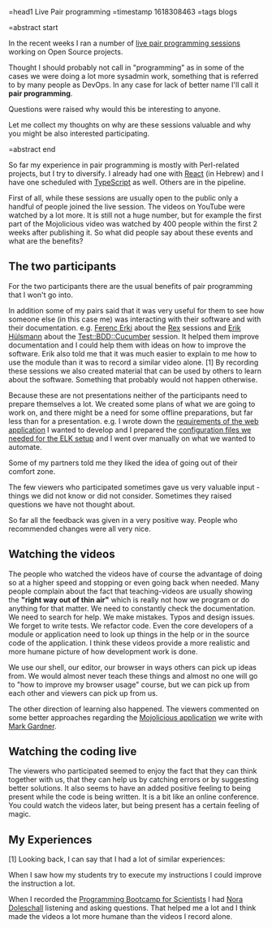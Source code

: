 =head1 Live Pair programming
=timestamp 1618308463
=tags blogs

=abstract start

In the recent weeks I ran a number of <a href="https://code-maven.com/live">live pair programming sessions</a> working on Open Source projects.

Thought I should probably not call in "programming" as in some of the cases we were doing a lot more sysadmin work, something that is referred to
by many people as DevOps. In any case for lack of better name I'll call it <b>pair programming</b>.

Questions were raised why would this be interesting to anyone.

Let me collect my thoughts on why are these sessions valuable and why you might be also interested participating.

=abstract end

So far my experience in pair programming is mostly with Perl-related projects, but I try to diversify.
I already had one with <a href="https://he.code-maven.com/front-end-testing-of-react">React</a> (in Hebrew) and I have one scheduled with
<a href="https://code-maven.com/implementing-a-feature-in-typescript-cucumber-playwright">TypeScript</a> as well. Others are in the pipeline.

First of all, while these sessions are usually open to the public only a handful of people joined the live session. The videos on YouTube were watched by a lot more.
It is still not a huge number, but for example the first part of the Mojolicious video was watched by 400 people within the first 2 weeks after publishing it.
So what did people say about these events and what are the benefits?

<h2>The two participants</h2>

For the two participants there are the usual benefits of pair programming that I won't go into.

In addition some of my pairs said that it was very useful for them to see how someone else (in this case me) was interacting with their software and with their documentation.
e.g. <a href="https://www.linkedin.com/in/ferki/">Ferenc Erki</a> about the <a href="https://code-maven.com/rex">Rex</a> sessions
and <a href="https://www.linkedin.com/in/erikhuelsmann/">Erik Hülsmann</a> about the <a href="https://perlmaven.com/exploring-bdd-in-perl-5">Test::BDD::Cucumber</a> session.
It helped them improve documentation and I could help them with ideas on how to improve the software.
Erik also told me that it was much easier to explain to me how to use the module than it was to record a similar video alone. [1]
By recording these sessions we also created material that can be used by others to learn about the software. Something that probably would not happen otherwise.

Because these are not presentations neither of the participants need to prepare themselves a lot.
We created some plans of what we are going to work on, and there might be a need for some offline preparations, but far less than for a presentation.
e.g. I wrote down the <a href="https://perlmaven.com/course-management-app-in-mojolicious">requirements of the web application</a> I wanted to develop  and
I prepared the <a href="https://code-maven.com/ansible-elk">configuration files we needed for the ELK setup</a> and I went over manually on what we wanted to automate.

Some of my partners told me they liked the idea of going out of their comfort zone.

The few viewers who participated sometimes gave us very valuable input - things we did not know or did not consider.
Sometimes they raised questions we have not thought about.

So far all the feedback was given in a very positive way. People who recommended changes were all very nice.


<h2>Watching the videos</h2>

The people who watched the videos have of course the advantage of doing so at a higher speed and stopping or even going back when needed.
Many people complain about the fact that teaching-videos are usually showing the <b>"right way out of thin air"</b> which is really not how we program or do anything for that matter.
We need to constantly check the documentation. We need to search for help. We make mistakes. Typos and design issues. We forget to write tests. We refactor code.
Even the core developers of a module or application need to look up things in the help or in the source code of the application.
I think these videos provide a more realistic and more humane picture of how development work is done.

We use our shell, our editor, our browser in ways others can pick up ideas from.
We would almost never teach these things and almost no one will go to "how to improve my browser usage" course, but we can pick up from each other and viewers can pick up from us.

The other direction of learning also happened. The viewers commented on some better approaches regarding the <a href="https://perlmaven.com/course-management-app-in-mojolicious">Mojolicious application</a>
we write with <a href="https://phoenixtrap.com/">Mark Gardner</a>.

<h2>Watching the coding live</h2>

The viewers who participated seemed to enjoy the fact that they can think together with us, that they can help us by catching errors or by suggesting better solutions.
It also seems to have an added positive feeling to being present while the code is being written.
It is a bit like an online conference. You could watch the videos later, but being present has a certain feeling of magic.


<h2>My Experiences</h2>

[1] Looking back, I can say that I had a lot of similar experiences:

When I saw how my students try to execute my instructions I could improve the instruction a lot.

When I recorded the <a href="https://code-maven.com/programming-boootcamp-for-scientists">Programming Bootcamp for Scientists</a> I had <a href="https://www.linkedin.com/in/nora-doleschall/">Nora Doleschall</a> listening and asking questions.
That helped me a lot and I think made the videos a lot more humane than the videos I record alone.


